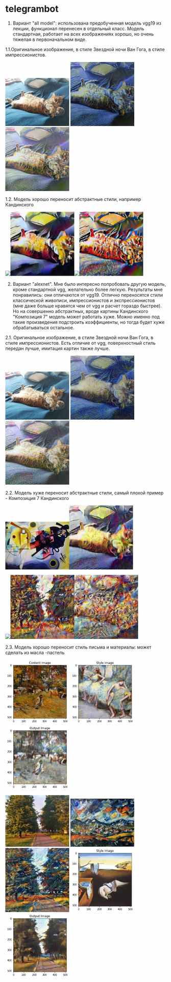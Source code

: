 # telegrambot
1. Вариант "all model": использована предобученная модель vgg19 из лекции, функционал перенесен  в отдельный класс. Модель стандартная, работает на всех изображениях хорошо, но очень тяжелая в первоначальном виде.

1.1.Оригинальное изображение, в стиле Звездной ночи Ван Гога, в стиле импрессионистов.
<div align="left">
<img src="https://github.com/albinail/telegrambot/blob/master/all%20model/output/cat.JPG" width="200" float= "left"  > <img src="https://github.com/albinail/telegrambot/blob/master/all%20model/output/vgg_cat_van.png" width="200" float= "left" ><img src="https://github.com/albinail/telegrambot/blob/master/all%20model/output/vgg_impr_cat.png" width="200" float= "left" >

</div>

1.2.  Модель хорошо переносит абстрактные стили, например Кандинского
<div align="left">
<img src="https://avatars.mds.yandex.net/get-pdb/902733/b754c609-3527-415c-a115-9f1a2665035a/s1200?webp=false" width="200" float= "left"  ><img src="https://github.com/albinail/telegrambot/blob/master/all%20model/output/vgg_all_cat_kand.png" width="200" float= "left"  ><img src="https://upload.wikimedia.org/wikipedia/commons/b/b4/Vassily_Kandinsky%2C_1913_-_Composition_7.jpg" width="200" float= "left"  ><img src="https://github.com/albinail/telegrambot/blob/master/all%20model/output/vgg_all_cat_kand1913.png" width="200" float= "left"  >
  
</div>

2. Вариант "alexnet". Мне было интересно попробовать другую модель, кроме стандартной vgg, желательно более легкую. Результаты мне понравились: они отличаются от vgg19. Отлично переносятся стили классической живописи, импрессионистов и экспрессионистов (мне даже больше нравятся чем от vgg  и расчет гораздо быстрее). Но на совершенно абстрактных, вроде картины Кандинского "Композиция 7" модель может работать хуже. Можно именно под такие произведения подстроить коэффициенты, но тогда будет хуже обрабатываться остальное.

2.1. Оригинальное изображение, в стиле Звездной ночи Ван Гога, в стиле импрессионистов. Есть отличие от vgg, поверхностный стиль передан лучше, имитация картин также лучше.

<div align="left">

<img src="https://github.com/albinail/telegrambot/blob/master/all%20model/output/cat.JPG" width="200" float= "left"  > <img src="https://github.com/albinail/telegrambot/blob/master/alexnet/examples/cat_van.png" width="200" float= "left" ><img src="https://github.com/albinail/telegrambot/blob/master/alexnet/examples/impr_cat.jpg" width="200" float= "left" >
</div>

2.2. Модель хуже переносит абстрактные стили, самый плохой пример - Композиция 7 Кандинского
<div align="left">
<img src="https://github.com/albinail/telegrambot/blob/master/alexnet/examples/kand.jpg" width="200" float= "left"  ><img src="https://github.com/albinail/telegrambot/blob/master/alexnet/examples/kand_cat.jpg" width="200" float= "left"  >

<img src="https://upload.wikimedia.org/wikipedia/commons/b/b4/Vassily_Kandinsky%2C_1913_-_Composition_7.jpg" width="200" float= "left"  ><img src="https://github.com/albinail/telegrambot/blob/master/alexnet/examples/Kand7_wood.jpg" width="200" float= "left"  ><img src="https://github.com/albinail/telegrambot/blob/master/alexnet/examples/Kand7_cat.jpg" width="200" float= "left"  >
</div>

2.3. Модель хорошо переносит стиль письма и материалы: может сделать из масла -пастель

<div align="left">

<img src="https://github.com/albinail/telegrambot/blob/master/alexnet/examples/nalb.png" width="200" float= "left"  > <img src="https://github.com/albinail/telegrambot/blob/master/alexnet/examples/dega_ist.png" width="200" float= "left" ><img src="https://github.com/albinail/telegrambot/blob/master/alexnet/examples/nalb_dega.png" width="200" float= "left" >
</div>

<div align="left">

<img src="https://github.com/albinail/telegrambot/blob/master/alexnet/examples/wood.JPG" width="200" float= "left" > 
<img src="https://github.com/albinail/telegrambot/blob/master/alexnet/examples/Expressionism-Hubert-Roestenburg-Alpenzicht-Buching-Halblech-L.jpg" width="200" float= "left"  ><img src="https://github.com/albinail/telegrambot/blob/master/alexnet/examples/Expressionism_wood.jpg" width="200" float= "left" >

<img src="https://github.com/albinail/telegrambot/blob/master/alexnet/examples/dali.png" width="200" float= "left" >
<img src="https://github.com/albinail/telegrambot/blob/master/alexnet/examples/dali_style.png" width="200" float= "left" >
</div>
